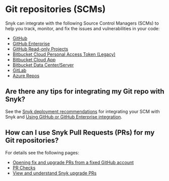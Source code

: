 # Git repositories (SCMs)

Snyk can integrate with the following Source Control Managers (SCMs) to help you track, monitor, and fix the issues and vulnerabilities in your code:

* [GitHub](github-integration.md)
* [GitHub Enterprise](github-enterprise-integration.md)
* [GitHub Read-only Projects](github-read-only-projects.md)
* [Bitbucket Cloud Personal Access Token (Legacy)](bitbucket-cloud-integration.md)
* [Bitbucket Cloud App](bitbucket-cloud-app-integration.md)
* [Bitbucket Data Center/Server](bitbucket-data-center-server-integration.md)
* [GitLab](gitlab-integration.md)
* [Azure Repos](azure-repos-integration.md)

## Are there any tips for integrating my Git repo with Snyk?

See the [Snyk deployment recommendations](introduction-to-git-repository-integrations/snyk-scm-integration-good-practices.md) for integrating your SCM with Snyk and [Using GitHub or GitHub Enterprise integration](introduction-to-git-repository-integrations/using-github-or-github-enterprise-integration.md).

## How can I use Snyk Pull Requests (PRs) for my Git repositories?

For details see the following pages:

* [Opening fix and upgrade PRs from a fixed GitHub account](opening-fix-and-upgrade-pull-requests-from-a-fixed-github-account.md)
* [PR Checks](../../scan-application-code/run-pr-checks/)
* [View and understand Snyk upgrade PRs](view-and-understand-snyk-upgrade-pull-requests.md)

